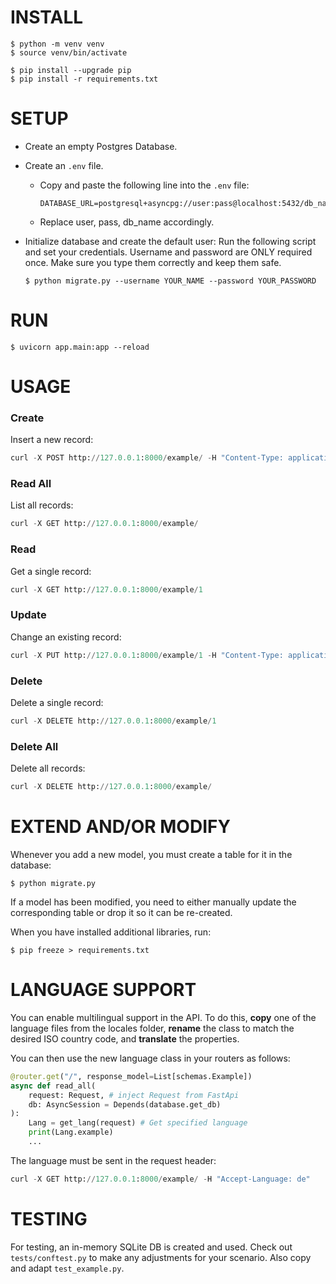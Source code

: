 # INSTALL

```
$ python -m venv venv
$ source venv/bin/activate

$ pip install --upgrade pip
$ pip install -r requirements.txt
```

# SETUP

- Create an empty Postgres Database.

- Create an `.env` file.
    - Copy and paste the following line into the `.env` file:
        ```
        DATABASE_URL=postgresql+asyncpg://user:pass@localhost:5432/db_name
        ```
    - Replace user, pass, db_name accordingly.

- Initialize database and create the default user:
    Run the following script and set your credentials. Username and password are ONLY required once. Make sure you type them correctly and keep them safe.
    ```
    $ python migrate.py --username YOUR_NAME --password YOUR_PASSWORD
    ```

# RUN

```
$ uvicorn app.main:app --reload
```

# USAGE

### Create
Insert a new record:
```py
curl -X POST http://127.0.0.1:8000/example/ -H "Content-Type: application/json" -d "{\"title\": \"My first example\", \"content\": \"This is the content of my first example\"}"
```

### Read All
List all records:
```py
curl -X GET http://127.0.0.1:8000/example/
```

### Read
Get a single record:
```py
curl -X GET http://127.0.0.1:8000/example/1
```

### Update
Change an existing record:
```py
curl -X PUT http://127.0.0.1:8000/example/1 -H "Content-Type: application/json" -d "{\"title\": \"My first updated example\", \"content\": \"This is the updated content of my first example\"}"
```

### Delete
Delete a single record:
```py
curl -X DELETE http://127.0.0.1:8000/example/1
```

### Delete All
Delete all records:
```py
curl -X DELETE http://127.0.0.1:8000/example/
```

# EXTEND AND/OR MODIFY
Whenever you add a new model, you must create a table for it in the database:
```
$ python migrate.py
```
If a model has been modified, you need to either manually update the corresponding table or drop it so it can be re-created.

When you have installed additional libraries, run:
```
$ pip freeze > requirements.txt
```

# LANGUAGE SUPPORT
You can enable multilingual support in the API. To do this, **copy** one of the language files from the locales folder, **rename** the class to match the desired ISO country code, and **translate** the properties. 

You can then use the new language class in your routers as follows:

```py
@router.get("/", response_model=List[schemas.Example])
async def read_all(
    request: Request, # inject Request from FastApi
    db: AsyncSession = Depends(database.get_db)
):
    Lang = get_lang(request) # Get specified language
    print(Lang.example)
    ...
```
The language must be sent in the request header:
```py
curl -X GET http://127.0.0.1:8000/example/ -H "Accept-Language: de"
```

# TESTING
For testing, an in-memory SQLite DB is created and used. Check out `tests/conftest.py` to make any adjustments for your scenario. Also copy and adapt `test_example.py`.
